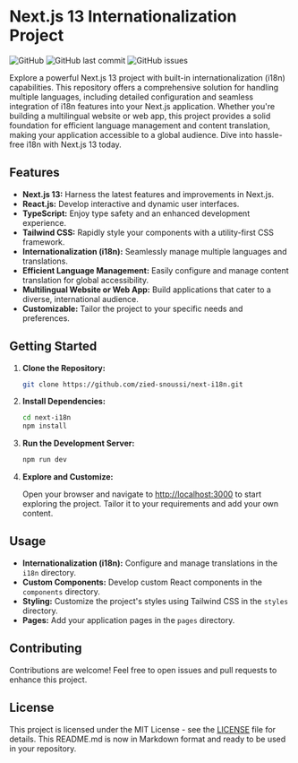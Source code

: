 # Next.js 13 Internationalization Project

![GitHub](https://img.shields.io/github/license/zied-snoussi/next-i18n)
![GitHub last commit](https://img.shields.io/github/last-commit/zied-snoussi/next-i18n)
![GitHub issues](https://img.shields.io/github/issues-raw/zied-snoussi/next-i18n)

Explore a powerful Next.js 13 project with built-in internationalization (i18n) capabilities. This repository offers a comprehensive solution for handling multiple languages, including detailed configuration and seamless integration of i18n features into your Next.js application. Whether you're building a multilingual website or web app, this project provides a solid foundation for efficient language management and content translation, making your application accessible to a global audience. Dive into hassle-free i18n with Next.js 13 today.

## Features

- **Next.js 13:** Harness the latest features and improvements in Next.js.
- **React.js:** Develop interactive and dynamic user interfaces.
- **TypeScript:** Enjoy type safety and an enhanced development experience.
- **Tailwind CSS:** Rapidly style your components with a utility-first CSS framework.
- **Internationalization (i18n):** Seamlessly manage multiple languages and translations.
- **Efficient Language Management:** Easily configure and manage content translation for global accessibility.
- **Multilingual Website or Web App:** Build applications that cater to a diverse, international audience.
- **Customizable:** Tailor the project to your specific needs and preferences.

## Getting Started

1. **Clone the Repository:**

   ```bash
   git clone https://github.com/zied-snoussi/next-i18n.git
   ```

2. **Install Dependencies:**

   ```bash
   cd next-i18n
   npm install
   ```

3. **Run the Development Server:**

   ```bash
   npm run dev
   ```

4. **Explore and Customize:**

   Open your browser and navigate to [http://localhost:3000](http://localhost:3000) to start exploring the project. Tailor it to your requirements and add your own content.

## Usage

- **Internationalization (i18n):** Configure and manage translations in the `i18n` directory.
- **Custom Components:** Develop custom React components in the `components` directory.
- **Styling:** Customize the project's styles using Tailwind CSS in the `styles` directory.
- **Pages:** Add your application pages in the `pages` directory.

## Contributing

Contributions are welcome! Feel free to open issues and pull requests to enhance this project.

## License

This project is licensed under the MIT License - see the [LICENSE](LICENSE) file for details.
This README.md is now in Markdown format and ready to be used in your repository.
